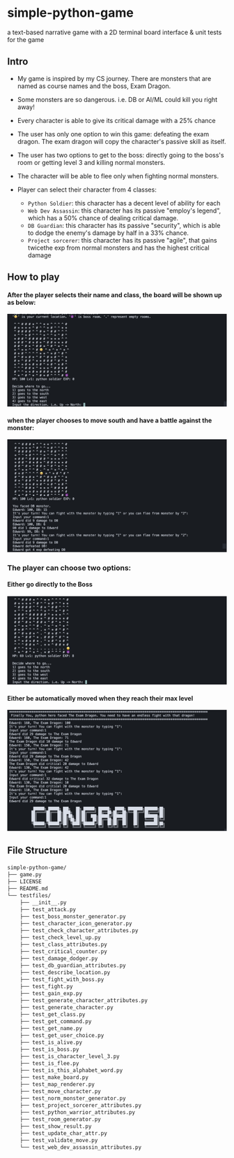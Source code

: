 # simple-python-game
a text-based narrative game with a 2D terminal board interface & unit tests for the game

## Intro 

- My game is inspired by my CS journey. There are monsters that are named as course names and the boss, Exam Dragon.
- Some monsters are so dangerous. i.e. DB or AI/ML could kill you right away!
- Every character is able to give its critical damage with a 25% chance
- The user has only one option to win this game: defeating the exam dragon. The exam dragon will copy the character's passive skill as itself.
- The user has two options to get to the boss: directly going to the boss's room or getting level 3 and killing normal monsters.
- The character will be able to flee only when fighting normal monsters.

- Player can select their character from 4 classes:
    - `Python Soldier`: this character has a decent level of ability for each
    - `Web Dev Assassin`: this character has its passive "employ's legend", which has a 50% chance of dealing critical damage.
    - `DB Guardian`: this character has its passive "security", which is able to dodge the enemy's damage by half in a 33% chance.
    - `Project sorcerer`: this character has its passive "agile", that gains twicethe  exp from normal monsters and has the highest critical damage

## How to play
#### After the player selects their name and class, the board will be shown up as below:
![](./images/image1.png)
#### when the player chooses to move south and have a battle against the monster:
![](./images/image2.png)
### The player can choose two options:
#### Either go directly to the Boss
![](./images/image3.png)
#### Either be automatically moved when they reach their max level
![](./images/image4.png)




## File Structure

```
simple-python-game/
├── game.py
├── LICENSE
├── README.md
└── testfiles/
    ├── __init__.py
    ├── test_attack.py
    ├── test_boss_monster_generator.py
    ├── test_character_icon_generator.py
    ├── test_check_character_attributes.py
    ├── test_check_level_up.py
    ├── test_class_attributes.py
    ├── test_critical_counter.py
    ├── test_damage_dodger.py
    ├── test_db_guardian_attributes.py
    ├── test_describe_location.py
    ├── test_fight_with_boss.py
    ├── test_fight.py
    ├── test_gain_exp.py
    ├── test_generate_character_attributes.py
    ├── test_generate_character.py
    ├── test_get_class.py
    ├── test_get_command.py
    ├── test_get_name.py
    ├── test_get_user_choice.py
    ├── test_is_alive.py
    ├── test_is_boss.py
    ├── test_is_character_level_3.py
    ├── test_is_flee.py
    ├── test_is_this_alphabet_word.py
    ├── test_make_board.py
    ├── test_map_renderer.py
    ├── test_move_character.py
    ├── test_norm_monster_generator.py
    ├── test_project_sorcerer_attributes.py
    ├── test_python_warrior_attributes.py
    ├── test_room_generator.py
    ├── test_show_result.py
    ├── test_update_char_attr.py
    ├── test_validate_move.py
    └── test_web_dev_assassin_attributes.py
```
